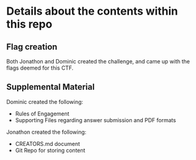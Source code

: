# Details about the contents within this repo

## Flag creation
Both Jonathon and Dominic created the challenge, and came up with the flags deemed for this CTF.

## Supplemental Material

Dominic created the following:
* Rules of Engagement
* Supporting Files regarding answer submission and PDF formats

Jonathon created the following:
* CREATORS.md document
* Git Repo for storing content
